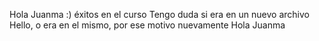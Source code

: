Hola Juanma :) éxitos en el curso
Tengo duda si era en un nuevo archivo Hello, o era en el mismo, por ese motivo nuevamente Hola Juanma 